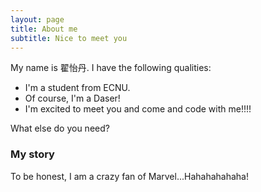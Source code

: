 ```yaml
---
layout: page
title: About me
subtitle: Nice to meet you
---
```


My name is 翟怡丹. I have the following qualities:

- I'm a student from ECNU.
- Of course, I'm a Daser!
- I'm excited to meet you and come and code with me!!!!

What else do you need?

### My story
To be honest, I am a crazy fan of Marvel...Hahahahahaha!
